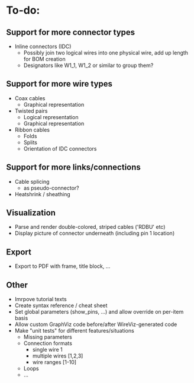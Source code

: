 # To-do:

## Support for more connector types

* Inline connectors (IDC)
  * Possibly join two logical wires into one physical wire, add up length for BOM creation
  * Designators like W1_1, W1_2 or similar to group them?

## Support for more wire types

* Coax cables
  * Graphical representation
* Twisted pairs
  * Logical representation
  * Graphical representation
* Ribbon cables
  * Folds
  * Splits
  * Orientation of IDC connectors

## Support for more links/connections

* Cable splicing
  * as pseudo-connector?
* Heatshrink / sheathing

## Visualization

* Parse and render double-colored, striped cables ('RDBU' etc)
* Display picture of connector underneath (including pin 1 location)

## Export

* Export to PDF with frame, title block, ...

## Other

* Imrpove tutorial texts
* Create syntax reference / cheat sheet
* Set global parameters (show_pins, ...) and allow override on per-item basis
* Allow custom GraphViz code before/after WireViz-generated code
* Make "unit tests" for different features/situations
  * Missing parameters
  * Connection formats
    * single wire       1
    * multiple wires    [1,2,3]
    * wire ranges       [1-10]
  * Loops
  * ...
